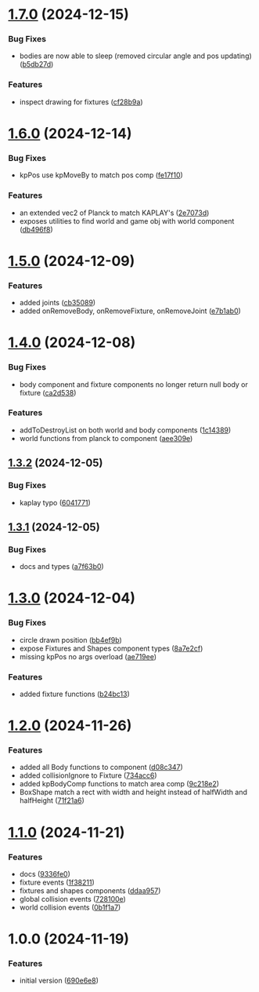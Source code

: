 # [1.7.0](https://github.com/KeSuave/KaPlanck/compare/v1.6.0...v1.7.0) (2024-12-15)


### Bug Fixes

* bodies are now able to sleep (removed circular angle and pos updating) ([b5db27d](https://github.com/KeSuave/KaPlanck/commit/b5db27dfc35e61d5db364be3d2ecb2ca1f8898bd))


### Features

* inspect drawing for fixtures ([cf28b9a](https://github.com/KeSuave/KaPlanck/commit/cf28b9a59096ad23f96cb940f54837c82573476a))

# [1.6.0](https://github.com/KeSuave/KaPlanck/compare/v1.5.0...v1.6.0) (2024-12-14)


### Bug Fixes

* kpPos use kpMoveBy to match pos comp ([fe17f10](https://github.com/KeSuave/KaPlanck/commit/fe17f10808a6d725d8228ee467e60642a5875ce8))


### Features

* an extended vec2 of Planck to match KAPLAY's ([2e7073d](https://github.com/KeSuave/KaPlanck/commit/2e7073d1f79adbf63db0dfeb7f956e34b341d4ee))
* exposes utilities to find world and game obj with world component ([db496f8](https://github.com/KeSuave/KaPlanck/commit/db496f837b30da644fdec94af1a1d42dcbd02919))

# [1.5.0](https://github.com/KeSuave/KaPlanck/compare/v1.4.0...v1.5.0) (2024-12-09)


### Features

* added joints ([cb35089](https://github.com/KeSuave/KaPlanck/commit/cb350899479dd59ad64e40e7bb123320b676b047))
* added onRemoveBody, onRemoveFixture, onRemoveJoint ([e7b1ab0](https://github.com/KeSuave/KaPlanck/commit/e7b1ab087af3e56cedc028365173c7dc08b7b974))

# [1.4.0](https://github.com/KeSuave/KaPlanck/compare/v1.3.2...v1.4.0) (2024-12-08)


### Bug Fixes

* body component and fixture components no longer return null body or fixture ([ca2d538](https://github.com/KeSuave/KaPlanck/commit/ca2d53895717aa18af21b803fe43ef5df1a68f8b))


### Features

* addToDestroyList on both world and body components ([1c14389](https://github.com/KeSuave/KaPlanck/commit/1c14389528c6c66a203e743c8ac896c13ffa001c))
* world functions from planck to component ([aee309e](https://github.com/KeSuave/KaPlanck/commit/aee309ebf0144ac2ac5a74ac683da87d5d22a274))

## [1.3.2](https://github.com/KeSuave/KaPlanck/compare/v1.3.1...v1.3.2) (2024-12-05)


### Bug Fixes

* kaplay typo ([6041771](https://github.com/KeSuave/KaPlanck/commit/604177139fbcdce6881938856c36735ee07b02ea))

## [1.3.1](https://github.com/KeSuave/KaPlanck/compare/v1.3.0...v1.3.1) (2024-12-05)


### Bug Fixes

* docs and types ([a7f63b0](https://github.com/KeSuave/KaPlanck/commit/a7f63b0c0126a9e1dc082b879b7846732042f740))

# [1.3.0](https://github.com/KeSuave/KaPlanck/compare/v1.2.0...v1.3.0) (2024-12-04)


### Bug Fixes

* circle drawn position ([bb4ef9b](https://github.com/KeSuave/KaPlanck/commit/bb4ef9bbb25d06aa1163335c506c9a14604e3384))
* expose Fixtures and Shapes component types ([8a7e2cf](https://github.com/KeSuave/KaPlanck/commit/8a7e2cf607b0608eaf2f78ee98cea37b4a166c9b))
* missing kpPos no args overload ([ae719ee](https://github.com/KeSuave/KaPlanck/commit/ae719ee122ee8b3ff2eab990d8533a379a6d8c31))


### Features

* added fixture functions ([b24bc13](https://github.com/KeSuave/KaPlanck/commit/b24bc13cedcbf9b17ad3938e06636bf8665325a5))

# [1.2.0](https://github.com/KeSuave/KaPlanck/compare/v1.1.0...v1.2.0) (2024-11-26)


### Features

* added all Body functions to component ([d08c347](https://github.com/KeSuave/KaPlanck/commit/d08c347e54fd31e847a9008b23fb45f2b6c43b20))
* added collisionIgnore to Fixture ([734acc6](https://github.com/KeSuave/KaPlanck/commit/734acc6f34635befcca60244a234abd86f08f25a))
* added kpBodyComp functions to match area comp ([9c218e2](https://github.com/KeSuave/KaPlanck/commit/9c218e2812c04f33c20ad3ef01b40da4b5cd9ed0))
* BoxShape match a rect with width and height instead of halfWidth and halfHeight ([71f21a6](https://github.com/KeSuave/KaPlanck/commit/71f21a694732c8f73297ec207d877a65c9914245))

# [1.1.0](https://github.com/KeSuave/KaPlanck/compare/v1.0.0...v1.1.0) (2024-11-21)


### Features

* docs ([9336fe0](https://github.com/KeSuave/KaPlanck/commit/9336fe0812f140a4d7646e3291d2bae0e2f59477))
* fixture events ([1f38211](https://github.com/KeSuave/KaPlanck/commit/1f382114d746494957914d83c59ed8ce0b27b9ee))
* fixtures and shapes components ([ddaa957](https://github.com/KeSuave/KaPlanck/commit/ddaa957a92610835649665664f9de65613de337c))
* global collision events ([728100e](https://github.com/KeSuave/KaPlanck/commit/728100e63502c478abe3508e04a82428179e9ca1))
* world collision events ([0b1f1a7](https://github.com/KeSuave/KaPlanck/commit/0b1f1a733dfae33fb86f267804b08664a70fb182))

# 1.0.0 (2024-11-19)


### Features

* initial version ([690e6e8](https://github.com/KeSuave/KaPlanck/commit/690e6e8b11e926a057d871fc2ecf0f637d5011a5))
